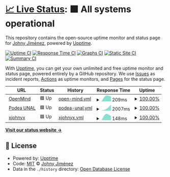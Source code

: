 # [📈 Live Status](https://xjohnyknox.github.io/upptime): <!--live status--> **🟩 All systems operational**

This repository contains the open-source uptime monitor and status page for [Johny Jiménez](www.xjohnyx.me), powered by [Upptime](https://github.com/upptime/upptime).

[![Uptime CI](https://github.com/xjohnyknox/upptime/workflows/Uptime%20CI/badge.svg)](https://github.com/xjohnyknox/upptime/actions?query=workflow%3A%22Uptime+CI%22)
[![Response Time CI](https://github.com/xjohnyknox/upptime/workflows/Response%20Time%20CI/badge.svg)](https://github.com/xjohnyknox/upptime/actions?query=workflow%3A%22Response+Time+CI%22)
[![Graphs CI](https://github.com/xjohnyknox/upptime/workflows/Graphs%20CI/badge.svg)](https://github.com/xjohnyknox/upptime/actions?query=workflow%3A%22Graphs+CI%22)
[![Static Site CI](https://github.com/xjohnyknox/upptime/workflows/Static%20Site%20CI/badge.svg)](https://github.com/xjohnyknox/upptime/actions?query=workflow%3A%22Static+Site+CI%22)
[![Summary CI](https://github.com/xjohnyknox/upptime/workflows/Summary%20CI/badge.svg)](https://github.com/xjohnyknox/upptime/actions?query=workflow%3A%22Summary+CI%22)

With [Upptime](https://upptime.js.org), you can get your own unlimited and free uptime monitor and status page, powered entirely by a GitHub repository. We use [Issues](https://github.com/xjohnyknox/upptime/issues) as incident reports, [Actions](https://github.com/xjohnyknox/upptime/actions) as uptime monitors, and [Pages](https://xjohnyknox.github.io/upptime) for the status page.

<!--start: status pages-->
<!-- This summary is generated by Upptime (https://github.com/upptime/upptime) -->
<!-- Do not edit this manually, your changes will be overwritten -->
<!-- prettier-ignore -->
| URL | Status | History | Response Time | Uptime |
| --- | ------ | ------- | ------------- | ------ |
| <img alt="" src="https://favicons.githubusercontent.com/tuopenmind.com" height="13"> [OpenMind](https://tuopenmind.com/) | 🟩 Up | [open-mind.yml](https://github.com/xjohnyknox/upptime/commits/HEAD/history/open-mind.yml) | <details><summary><img alt="Response time graph" src="./graphs/open-mind/response-time-week.png" height="20"> 209ms</summary><br><a href="https://xjohnyknox.github.io/upptime/history/open-mind"><img alt="Response time 209" src="https://img.shields.io/endpoint?url=https%3A%2F%2Fraw.githubusercontent.com%2Fxjohnyknox%2Fupptime%2FHEAD%2Fapi%2Fopen-mind%2Fresponse-time.json"></a><br><a href="https://xjohnyknox.github.io/upptime/history/open-mind"><img alt="24-hour response time 209" src="https://img.shields.io/endpoint?url=https%3A%2F%2Fraw.githubusercontent.com%2Fxjohnyknox%2Fupptime%2FHEAD%2Fapi%2Fopen-mind%2Fresponse-time-day.json"></a><br><a href="https://xjohnyknox.github.io/upptime/history/open-mind"><img alt="7-day response time 209" src="https://img.shields.io/endpoint?url=https%3A%2F%2Fraw.githubusercontent.com%2Fxjohnyknox%2Fupptime%2FHEAD%2Fapi%2Fopen-mind%2Fresponse-time-week.json"></a><br><a href="https://xjohnyknox.github.io/upptime/history/open-mind"><img alt="30-day response time 209" src="https://img.shields.io/endpoint?url=https%3A%2F%2Fraw.githubusercontent.com%2Fxjohnyknox%2Fupptime%2FHEAD%2Fapi%2Fopen-mind%2Fresponse-time-month.json"></a><br><a href="https://xjohnyknox.github.io/upptime/history/open-mind"><img alt="1-year response time 209" src="https://img.shields.io/endpoint?url=https%3A%2F%2Fraw.githubusercontent.com%2Fxjohnyknox%2Fupptime%2FHEAD%2Fapi%2Fopen-mind%2Fresponse-time-year.json"></a></details> | <details><summary><a href="https://xjohnyknox.github.io/upptime/history/open-mind">100.00%</a></summary><a href="https://xjohnyknox.github.io/upptime/history/open-mind"><img alt="All-time uptime 100.00%" src="https://img.shields.io/endpoint?url=https%3A%2F%2Fraw.githubusercontent.com%2Fxjohnyknox%2Fupptime%2FHEAD%2Fapi%2Fopen-mind%2Fuptime.json"></a><br><a href="https://xjohnyknox.github.io/upptime/history/open-mind"><img alt="24-hour uptime 100.00%" src="https://img.shields.io/endpoint?url=https%3A%2F%2Fraw.githubusercontent.com%2Fxjohnyknox%2Fupptime%2FHEAD%2Fapi%2Fopen-mind%2Fuptime-day.json"></a><br><a href="https://xjohnyknox.github.io/upptime/history/open-mind"><img alt="7-day uptime 100.00%" src="https://img.shields.io/endpoint?url=https%3A%2F%2Fraw.githubusercontent.com%2Fxjohnyknox%2Fupptime%2FHEAD%2Fapi%2Fopen-mind%2Fuptime-week.json"></a><br><a href="https://xjohnyknox.github.io/upptime/history/open-mind"><img alt="30-day uptime 100.00%" src="https://img.shields.io/endpoint?url=https%3A%2F%2Fraw.githubusercontent.com%2Fxjohnyknox%2Fupptime%2FHEAD%2Fapi%2Fopen-mind%2Fuptime-month.json"></a><br><a href="https://xjohnyknox.github.io/upptime/history/open-mind"><img alt="1-year uptime 100.00%" src="https://img.shields.io/endpoint?url=https%3A%2F%2Fraw.githubusercontent.com%2Fxjohnyknox%2Fupptime%2FHEAD%2Fapi%2Fopen-mind%2Fuptime-year.json"></a></details>
| <img alt="" src="https://favicons.githubusercontent.com/podea.unal.edu.co" height="13"> [Podea UNAL](http://podea.unal.edu.co/) | 🟩 Up | [podea-unal.yml](https://github.com/xjohnyknox/upptime/commits/HEAD/history/podea-unal.yml) | <details><summary><img alt="Response time graph" src="./graphs/podea-unal/response-time-week.png" height="20"> 2007ms</summary><br><a href="https://xjohnyknox.github.io/upptime/history/podea-unal"><img alt="Response time 2007" src="https://img.shields.io/endpoint?url=https%3A%2F%2Fraw.githubusercontent.com%2Fxjohnyknox%2Fupptime%2FHEAD%2Fapi%2Fpodea-unal%2Fresponse-time.json"></a><br><a href="https://xjohnyknox.github.io/upptime/history/podea-unal"><img alt="24-hour response time 2007" src="https://img.shields.io/endpoint?url=https%3A%2F%2Fraw.githubusercontent.com%2Fxjohnyknox%2Fupptime%2FHEAD%2Fapi%2Fpodea-unal%2Fresponse-time-day.json"></a><br><a href="https://xjohnyknox.github.io/upptime/history/podea-unal"><img alt="7-day response time 2007" src="https://img.shields.io/endpoint?url=https%3A%2F%2Fraw.githubusercontent.com%2Fxjohnyknox%2Fupptime%2FHEAD%2Fapi%2Fpodea-unal%2Fresponse-time-week.json"></a><br><a href="https://xjohnyknox.github.io/upptime/history/podea-unal"><img alt="30-day response time 2007" src="https://img.shields.io/endpoint?url=https%3A%2F%2Fraw.githubusercontent.com%2Fxjohnyknox%2Fupptime%2FHEAD%2Fapi%2Fpodea-unal%2Fresponse-time-month.json"></a><br><a href="https://xjohnyknox.github.io/upptime/history/podea-unal"><img alt="1-year response time 2007" src="https://img.shields.io/endpoint?url=https%3A%2F%2Fraw.githubusercontent.com%2Fxjohnyknox%2Fupptime%2FHEAD%2Fapi%2Fpodea-unal%2Fresponse-time-year.json"></a></details> | <details><summary><a href="https://xjohnyknox.github.io/upptime/history/podea-unal">100.00%</a></summary><a href="https://xjohnyknox.github.io/upptime/history/podea-unal"><img alt="All-time uptime 100.00%" src="https://img.shields.io/endpoint?url=https%3A%2F%2Fraw.githubusercontent.com%2Fxjohnyknox%2Fupptime%2FHEAD%2Fapi%2Fpodea-unal%2Fuptime.json"></a><br><a href="https://xjohnyknox.github.io/upptime/history/podea-unal"><img alt="24-hour uptime 100.00%" src="https://img.shields.io/endpoint?url=https%3A%2F%2Fraw.githubusercontent.com%2Fxjohnyknox%2Fupptime%2FHEAD%2Fapi%2Fpodea-unal%2Fuptime-day.json"></a><br><a href="https://xjohnyknox.github.io/upptime/history/podea-unal"><img alt="7-day uptime 100.00%" src="https://img.shields.io/endpoint?url=https%3A%2F%2Fraw.githubusercontent.com%2Fxjohnyknox%2Fupptime%2FHEAD%2Fapi%2Fpodea-unal%2Fuptime-week.json"></a><br><a href="https://xjohnyknox.github.io/upptime/history/podea-unal"><img alt="30-day uptime 100.00%" src="https://img.shields.io/endpoint?url=https%3A%2F%2Fraw.githubusercontent.com%2Fxjohnyknox%2Fupptime%2FHEAD%2Fapi%2Fpodea-unal%2Fuptime-month.json"></a><br><a href="https://xjohnyknox.github.io/upptime/history/podea-unal"><img alt="1-year uptime 100.00%" src="https://img.shields.io/endpoint?url=https%3A%2F%2Fraw.githubusercontent.com%2Fxjohnyknox%2Fupptime%2FHEAD%2Fapi%2Fpodea-unal%2Fuptime-year.json"></a></details>
| <img alt="" src="https://favicons.githubusercontent.com/xjohnyx.me" height="13"> [xjohnyx](http://xjohnyx.me/) | 🟩 Up | [xjohnyx.yml](https://github.com/xjohnyknox/upptime/commits/HEAD/history/xjohnyx.yml) | <details><summary><img alt="Response time graph" src="./graphs/xjohnyx/response-time-week.png" height="20"> 148ms</summary><br><a href="https://xjohnyknox.github.io/upptime/history/xjohnyx"><img alt="Response time 148" src="https://img.shields.io/endpoint?url=https%3A%2F%2Fraw.githubusercontent.com%2Fxjohnyknox%2Fupptime%2FHEAD%2Fapi%2Fxjohnyx%2Fresponse-time.json"></a><br><a href="https://xjohnyknox.github.io/upptime/history/xjohnyx"><img alt="24-hour response time 148" src="https://img.shields.io/endpoint?url=https%3A%2F%2Fraw.githubusercontent.com%2Fxjohnyknox%2Fupptime%2FHEAD%2Fapi%2Fxjohnyx%2Fresponse-time-day.json"></a><br><a href="https://xjohnyknox.github.io/upptime/history/xjohnyx"><img alt="7-day response time 148" src="https://img.shields.io/endpoint?url=https%3A%2F%2Fraw.githubusercontent.com%2Fxjohnyknox%2Fupptime%2FHEAD%2Fapi%2Fxjohnyx%2Fresponse-time-week.json"></a><br><a href="https://xjohnyknox.github.io/upptime/history/xjohnyx"><img alt="30-day response time 148" src="https://img.shields.io/endpoint?url=https%3A%2F%2Fraw.githubusercontent.com%2Fxjohnyknox%2Fupptime%2FHEAD%2Fapi%2Fxjohnyx%2Fresponse-time-month.json"></a><br><a href="https://xjohnyknox.github.io/upptime/history/xjohnyx"><img alt="1-year response time 148" src="https://img.shields.io/endpoint?url=https%3A%2F%2Fraw.githubusercontent.com%2Fxjohnyknox%2Fupptime%2FHEAD%2Fapi%2Fxjohnyx%2Fresponse-time-year.json"></a></details> | <details><summary><a href="https://xjohnyknox.github.io/upptime/history/xjohnyx">100.00%</a></summary><a href="https://xjohnyknox.github.io/upptime/history/xjohnyx"><img alt="All-time uptime 100.00%" src="https://img.shields.io/endpoint?url=https%3A%2F%2Fraw.githubusercontent.com%2Fxjohnyknox%2Fupptime%2FHEAD%2Fapi%2Fxjohnyx%2Fuptime.json"></a><br><a href="https://xjohnyknox.github.io/upptime/history/xjohnyx"><img alt="24-hour uptime 100.00%" src="https://img.shields.io/endpoint?url=https%3A%2F%2Fraw.githubusercontent.com%2Fxjohnyknox%2Fupptime%2FHEAD%2Fapi%2Fxjohnyx%2Fuptime-day.json"></a><br><a href="https://xjohnyknox.github.io/upptime/history/xjohnyx"><img alt="7-day uptime 100.00%" src="https://img.shields.io/endpoint?url=https%3A%2F%2Fraw.githubusercontent.com%2Fxjohnyknox%2Fupptime%2FHEAD%2Fapi%2Fxjohnyx%2Fuptime-week.json"></a><br><a href="https://xjohnyknox.github.io/upptime/history/xjohnyx"><img alt="30-day uptime 100.00%" src="https://img.shields.io/endpoint?url=https%3A%2F%2Fraw.githubusercontent.com%2Fxjohnyknox%2Fupptime%2FHEAD%2Fapi%2Fxjohnyx%2Fuptime-month.json"></a><br><a href="https://xjohnyknox.github.io/upptime/history/xjohnyx"><img alt="1-year uptime 100.00%" src="https://img.shields.io/endpoint?url=https%3A%2F%2Fraw.githubusercontent.com%2Fxjohnyknox%2Fupptime%2FHEAD%2Fapi%2Fxjohnyx%2Fuptime-year.json"></a></details>

<!--end: status pages-->

[**Visit our status website →**](https://xjohnyknox.github.io/upptime)

## 📄 License

- Powered by: [Upptime](https://github.com/upptime/upptime)
- Code: [MIT](./LICENSE) © [Johny Jiménez](www.xjohnyx.me)
- Data in the `./history` directory: [Open Database License](https://opendatacommons.org/licenses/odbl/1-0/)
